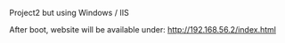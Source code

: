 Project2 but using Windows / IIS

After boot, website will be available under:
http://192.168.56.2/index.html
